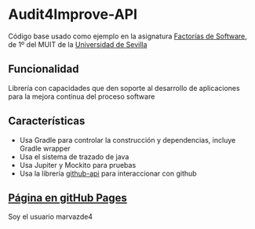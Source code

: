# Audit4Improve-API

Código base usado como ejemplo en la asignatura [Factorías de Software](https://www.us.es/estudiar/que-estudiar/oferta-de-masteres/master-universitario-en-ingenieria-de-telecomunicacion-0/52040007), de 1º del MUIT de la [Universidad de Sevilla](https://www.us.es)

## Funcionalidad
Librería con capacidades que den soporte al desarrollo de aplicaciones para la mejora continua del proceso software

## Características
- Usa Gradle para controlar la construcción y dependencias, incluye Gradle wrapper
- Usa el sistema de trazado de java
- Usa Jupiter y Mockito para pruebas
- Usa la librería [github-api](https://mvnrepository.com/artifact/org.kohsuke/github-api/1.301) para interaccionar con github

## [Página en gitHub Pages](https://mit-fs.github.io/Audit4Improve-API/)

Soy el usuario marvazde4

